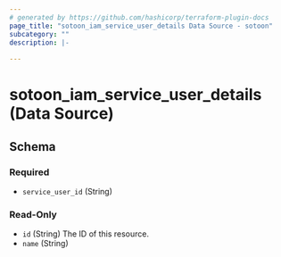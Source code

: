 ```yaml
---
# generated by https://github.com/hashicorp/terraform-plugin-docs
page_title: "sotoon_iam_service_user_details Data Source - sotoon"
subcategory: ""
description: |-
  
---
```


# sotoon_iam_service_user_details (Data Source)





<!-- schema generated by tfplugindocs -->
## Schema

### Required

- `service_user_id` (String)

### Read-Only

- `id` (String) The ID of this resource.
- `name` (String)
